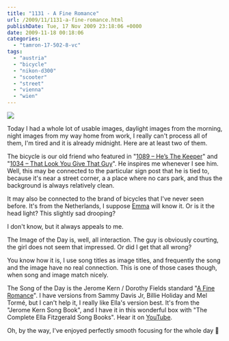 ```yaml
---
title: "1131 - A Fine Romance"
url: /2009/11/1131-a-fine-romance.html
publishDate: Tue, 17 Nov 2009 23:18:06 +0000
date: 2009-11-18 00:18:06
categories: 
  - "tamron-17-502-8-vc"
tags: 
  - "austria"
  - "bicycle"
  - "nikon-d300"
  - "scooter"
  - "street"
  - "vienna"
  - "wien"
---
```

<a target="_blank" href="https://d25zfm9zpd7gm5.cloudfront.net/1200x1200/2009/20091117_084156_ps.jpg"><img src="https://d25zfm9zpd7gm5.cloudfront.net/0600x0600/2009/20091117_084156_ps.jpg" /></a>

Today I had a whole lot of usable images, daylight images from the morning, night images from my way home from work, I really can't process all of them, I'm tired and it is already midnight. Here are at least two of them.

<a target="_blank" href="https://d25zfm9zpd7gm5.cloudfront.net/1200x1200/2009/20091117_084702_ps.jpg"><img style="margin: 0pt 10px 0pt 0px; float: left;" src="https://d25zfm9zpd7gm5.cloudfront.net/0150x0150/2009/20091117_084702_ps.jpg" alt="" border="0" /></a> The bicycle is our old friend who featured in "<a target="_blank" href="/2009/10/1089-hes-the-keeper.html">1089 – He’s The Keeper</a>" and "<a target="_blank" href="/2009/08/1034-that-look-you-give-that-guy.html">1034 – That Look You Give That Guy</a>". He inspires me whenever I see him. Well, this may be connected to the particular sign post that he is tied to, because it's near a street corner, a a place where no cars park, and thus the background is always relatively clean. 

 It may also be connected to the brand of bicycles that I've never seen before. It's from the Netherlands, I suppose <a target="_blank" href="http://fotoemma.blogspot.com/">Emma</a> will know it. Or is it the head light? This slightly sad drooping? 

I don't know, but it always appeals to me.

The Image of the Day is, well, all interaction. The guy is obviously courting, the girl does not seem that impressed. Or did I get that all wrong?

 You know how it is, I use song titles as image titles, and frequently the song and the image have no real connection. This is one of those cases though, when song and image match nicely.

The Song of the Day is the Jerome Kern / Dorothy Fields standard "<a target="_blank" href="http://www.lyricsmode.com/lyrics/e/ella_fitzgerald/a_fine_romance.html">A Fine Romance</a>". I have versions from Sammy Davis Jr, Billie Holiday and Mel Tormé, but I can't help it, I really like Ella's version best. It's from the "Jerome Kern Song Book", and I have it in this wonderful box with "The Complete Ella Fitzgerald Song Books". Hear it on <a target="_blank" href="http://www.youtube.com/watch?v=6zhcQcge_Ks&feature=related">YouTube</a>.

Oh, by the way, I've enjoyed perfectly smooth focusing for the whole day 🙂

